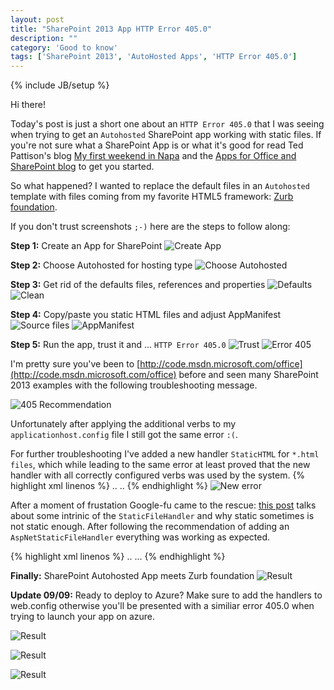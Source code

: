 ```yaml
---
layout: post
title: "SharePoint 2013 App HTTP Error 405.0"
description: ""
category: 'Good to know'
tags: ['SharePoint 2013', 'AutoHosted Apps', 'HTTP Error 405.0']
---
```

{% include JB/setup %}


Hi there!

Today's post is just a short one about an `HTTP Error 405.0` that I was seeing when trying to get an `Autohosted`
SharePoint app working with static files. If you're not sure what a SharePoint App is or what it's good for read Ted
Pattison's blog
[My first weekend in Napa] and the [Apps for Office and SharePoint blog] to get you started.

[Cloud9]: https://c9.io/
[My first weekend in Napa]: http://blog.tedpattison.net/Lists/Posts/Post.aspx?List=9d54806e-14ca-456d-a62a-b903c9dda841&ID=17&utm_source=twitterfeed&utm_medium=twitter&Web=dbc8a5bc-c0d9-412c-8929-177a045a5351
[Apps for Office and SharePoint blog]: http://blogs.msdn.com/b/officeapps/


So what happened? I wanted to replace the default files in an
`Autohosted` template with files coming from my
favorite HTML5 framework: [Zurb foundation](http://foundation.zurb.com/).

If you don't trust screenshots `;-)` here
are the
 steps to follow along:


**Step 1:** Create an App for SharePoint
![Create App](/img/2012-09-03-NewProject.jpg)

**Step 2:** Choose Autohosted for hosting type
![Choose Autohosted](/img/2012-09-03-Autohosted.jpg)

**Step 3:** Get rid of the defaults files, references and properties
![Defaults](/img/2012-09-03-Defaults.jpg)
![Clean](/img/2012-09-03-Clean.jpg)

**Step 4:** Copy/paste you static HTML files and adjust AppManifest
![Source files](/img/2012-09-03-Files.jpg)
![AppManifest](/img/2012-09-03-AppManifest.jpg)

**Step 5:** Run the app, trust it and ... `HTTP Error 405.0`
![Trust](/img/2012-09-03-Trust.jpg)
![Error 405](/img/2012-09-03-Error.jpg)


I'm pretty sure you've been to [http://code.msdn.microsoft.com/office](http://code.msdn.microsoft.com/office) before
and seen many SharePoint 2013
examples with the following troubleshooting message.

![405 Recommendation](/img/2012-09-03-405Recommendation.jpg)

Unfortunately after applying the additional verbs to my
`applicationhost.config` file I  still got the same  error `:(`.

 For further troubleshooting I've added a new handler `StaticHTML` for `*.html
 files`,  which while leading to the same error at least proved that the new handler with all correctly configured
 verbs was used by the system.
 {% highlight xml linenos %}
 ..
 <handlers>
    ..
    <add name="StaticHTML" path="*.html" verb="GET,HEAD,POST,DEBUG,TRACE" modules="StaticFileModule" resourceType="File" requireAccess="Read" />
    <add name="StaticFile" path="*" verb="*" modules="StaticFileModule,DefaultDocumentModule,DirectoryListingModule" resourceType="Either" requireAccess="Read" />
 </handlers>
 {% endhighlight %}
 ![New error](/img/2012-09-03-error2.jpg)

After a moment of frustation Google-fu came to the rescue: [this post] talks about some intrinic of the
`StaticFileHandler` and
why static sometimes is
 not static enough. After following the recommendation of adding an `AspNetStaticFileHandler`
 everything was working as expected.

[this post]: http://www.paraesthesia.com/archive/2011/05/02/when-staticfilehandler-is-not-staticfilehandler.aspx

 {% highlight xml linenos %}
 ..
 <handlers>
    ...
    <add name="AspNetStaticFileHandler" path="*" verb="*" type="System.Web.StaticFileHandler" />
    <add name="StaticHTML" path="*.html" verb="GET,HEAD,POST,DEBUG,TRACE" modules="StaticFileModule" resourceType="File" requireAccess="Read" />
    <add name="StaticFile" path="*" verb="*" modules="StaticFileModule,DefaultDocumentModule,DirectoryListingModule" resourceType="Either" requireAccess="Read" />
 </handlers>
 {% endhighlight %}


**Finally:** SharePoint Autohosted App meets Zurb foundation
 ![Result](/img/2012-09-03-Result.jpg)


**Update 09/09:** Ready to deploy to Azure?
Make sure to add the handlers to web.config otherwise you'll be presented with a similiar error 405.0 when trying
 to launch your app on azure.

 ![Result](/img/2012-09-03-AzureError.jpg)

  ![Result](/img/2012-09-03-AzureHandlers.jpg)

 ![Result](/img/2012-09-03-DeployToAzure.jpg)



